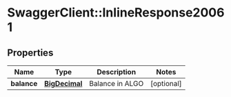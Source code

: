 # SwaggerClient::InlineResponse20061

## Properties
Name | Type | Description | Notes
------------ | ------------- | ------------- | -------------
**balance** | [**BigDecimal**](BigDecimal.md) | Balance in ALGO | [optional] 

